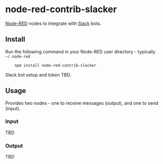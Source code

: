 node-red-contrib-slacker
==============================

<a href="http://nodered.org" target="_new">Node-RED</a> nodes to integrate with <a href="http://slack.com" target="_new">Slack</a> bots.

Install
-------

Run the following command in your Node-RED user directory - typically `~/.node-red`

        npm install node-red-contrib-slacker

Slack bot setup and token TBD.

Usage
-----

Provides two nodes - one to receive messages (output), and one to send (input).

### Input

TBD


### Output

TBD